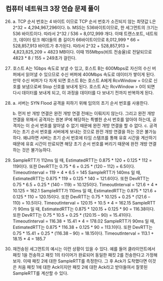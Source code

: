 ## 컴퓨터 네트워크 3장 연습 문제 풀이

26. 
    a. TCP 순서 번호는 4 바이트 이므로 TCP 순서 번호가 소진되지 않는 최댓값 L은 2^32 = 4,294,967,296이다.
    b. MSS는 536바이트이므로, 한 세그먼트의 크기는 536 바이트이다. 따라서 2^32 / 536 = 8,012,999 개다. 이때 트랜스포트, 네트워크, 데이터 링크 헤더들의 총 길이가 66바이트이므로 8,012,999 * 66 = 528,857,913 바이트가 추가된다. 따라서 2^32 + 528,857,913 = 4,823,825,209 = 4823 MB이다. 이때 155Mbps(비트 전송율)로 전달되므로 4823 * 8 / 155 = 249초가 걸린다.

28.
    호스트 A는 1Gbps 속도로 보낼 수 있고, 호스트 B는 600Mbps로 자신의 수신 버퍼에서 읽어낼 수 있으므로 수신 버퍼에 400Mbps 속도로 데이터가 쌓이게 된다. 만약 수신 버퍼가 다 차게 되면 호스트 B는 호스트 A에게 RcvWindow = 0으로 신호를 보냄으로써 Stop 신호를 보내게 된다. 호스트 A는 RcvWindow > 0이 되면 다시 데이터를 보내게 되고, 이 과정을 데이터를 다 보내기 전까지 반복하게 된다.

29. 
    a. 서버는 SYN Flood 공격을 피하기 위해 임의의 초기 순서 번호를 사용한다.

    b. 먼저 반 개방 연결은 완전 개방 연결 전에는 이뤄지지 않는다. 그리고 완전 개방 연결을 위해서 공격자는 원본 IP에 해당하는 특별한 순서 번호를 알아야 하는데, 공격자는 이 순서 번호를 알아낼 수 없기 때문에 완전 개방 연결을 할 수 없다.
    c. 공격자는 초기 순서 번호를 서버에게 보내는 것으로 완전 개방 연결을 하는 것은 불가능하다. 왜냐하면 서버는 초기 순서 번호에 타임 스탬프를 통해 유효 시간을 계산하기 때문에 유효 시간이 만료되면 해당 초기 순서 번호를 버리기 때문에 완전 개방 연결하는 것은 불가능하다.

31. 
    SampleRTT가 112ms 일 때, EstimatedRTT는 0.875 * 120 + 0.125 * 112 = 119이다. 또한 DevRTT는 0.75 * 6 + 0.25 * (120 – 112) = 6.5이다.
    TimeoutInterval = 119 + 4 * 6.5 = 145
    SampleRTT가 140ms 일 때, EstimatedRTT는 0.875 * 119 + 0.125 * 140 = 121.6이다. 또한 DevRTT는 0.75 * 6.5 + 0.25 * (140 – 119) = 10.125이다.
    TimeoutInterval = 121.6 + 4 * 10.125 = 162.1
    SampleRTT가 110ms 일 때, EstimatedRTT는 0.875 * 121.6 + 0.125 * 110 = 120.15이다. 또한 DevRTT는 0.75 * 10.125 + 0.25 * (121.6 – 110) = 10.5이다.
    TimeoutInterval = 120.15 + 10.5 * 4 = 162.15
    SampleRTT가 90ms 일 때, EstimatedRTT는 0.875 * 120.15 + 0.125 * 90 = 116.38이다.
    또한 DevRTT는 0.75 * 10.5 + 0.25 * (120.15 – 90) = 15.41이다.
    TimeoutInterval = 116.38 + 15.41 * 4 = 178.02
    SampleRTT가 90ms 일 때, EstimatedRTT는 0.875 * 116.38 + 0.125 * 90 = 113.1이다.
    또한 DevRTT는 0.75 * 15.41 + 0.25 * (116.38 – 90) = 18.15이다.
    TimeoutInterval = 113.1 + 18.15 * 4 = 185.7

33.
    재전송된 세그먼트의 예시는 이런 상황이 있을 수 있다. 예를 들어 클라이언트에서 패킷 1을 전송하고 패킷 1의 타이머가 완료되어 동일한 패킷 2를 전송한다고 가정해보자. 이때 패킷 2에 대한 SampleRTT를 측정한다. 그 후 Ack가 도착했다면 이것은 처음 패킷 1에 대한 Ack이지만 패킷 2에 대한 Ack라고 받아들여서 잘못된 SampleRTT를 계산할 수 있다.